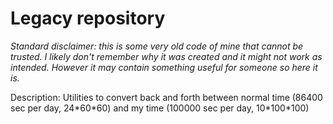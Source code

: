 # Legacy repository

_Standard disclaimer: this is some very old code of mine that cannot be trusted. 
I likely don't remember why it was created and it might not work as intended.
However it may contain something useful for someone so here it is._

Description: Utilities to convert back and forth between normal time
(86400 sec per day, 24\*60\*60) and my time (100000 sec per day, 10\*100\*100)
